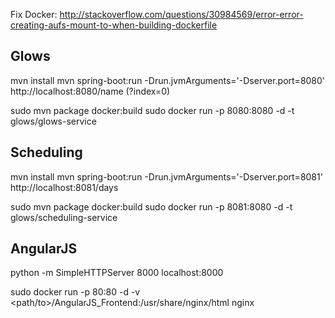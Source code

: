 Fix Docker:
http://stackoverflow.com/questions/30984569/error-error-creating-aufs-mount-to-when-building-dockerfile

Glows
----
mvn install
mvn spring-boot:run -Drun.jvmArguments='-Dserver.port=8080'
http://localhost:8080/name   (?index=0)

sudo mvn package docker:build
sudo docker run -p 8080:8080 -d -t glows/glows-service


Scheduling
----------
mvn install
mvn spring-boot:run -Drun.jvmArguments='-Dserver.port=8081'
http://localhost:8081/days

sudo mvn package docker:build
sudo docker run -p 8081:8080 -d -t glows/scheduling-service

AngularJS
---------
python -m SimpleHTTPServer 8000
localhost:8000

sudo docker run -p 80:80 -d -v <path/to>/AngularJS_Frontend:/usr/share/nginx/html nginx
